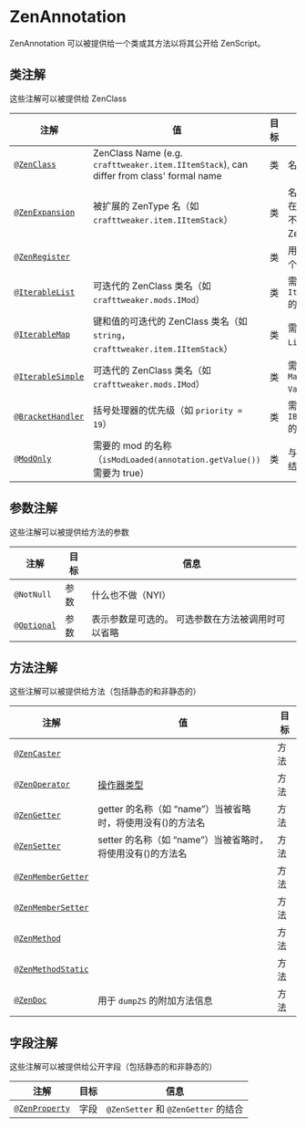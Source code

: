 # ZenAnnotation

ZenAnnotation 可以被提供给一个类或其方法以将其公开给 ZenScript。

## 类注解

这些注解可以被提供给 ZenClass

| 注解                                                                       | 值                                                                                       | 目标 | 信息                                                                        |
| ------------------------------------------------------------------------ | --------------------------------------------------------------------------------------- | -- | ------------------------------------------------------------------------- |
| [`@ZenClass`](/Dev_Area/ZenAnnotations/Annotation_ZenClass/)             | ZenClass Name (e.g. `crafttweaker.item.IItemStack`), can differ from class' formal name | 类  | 名称必须唯一                                                                    |
| [`@ZenExpansion`](/Dev_Area/ZenAnnotations/Annotation_ZenExpansion/)     | 被扩展的 ZenType 名（如 `crafttweaker.item.IItemStack`）                                        | 类  | 名称必须已经存在（你不能扩展不存在的 ZenType）                                               |
| [`@ZenRegister`](/Dev_Area/ZenAnnotations/Annotation_ZenRegister/)       |                                                                                         | 类  | 用于自动注册这个类或扩展                                                              |
| [`@IterableList`](/Dev_Area/ZenAnnotations/Annotation_Iterable/)         | 可迭代的 ZenClass 类名（如 `crafttweaker.mods.IMod`）                                            | 类  | 需要可赋值给 `Iterable<Type>` 的类                                          |
| [`@IterableMap`](/Dev_Area/ZenAnnotations/Annotation_Iterable/)          | 键和值的可迭代的 ZenClass 类名（如 `string`，`crafttweaker.item.IItemStack`）                         | 类  | 需要可赋值给 `List<Type>` 的类                                              |
| [`@IterableSimple`](/Dev_Area/ZenAnnotations/Annotation_Iterable/)       | 可迭代的 ZenClass 类名（如 `crafttweaker.mods.IMod`）                                            | 类  | 需要可赋值给 `Map<KeyType, ValueType>` 的类                                 |
| [`@BracketHandler`](/Dev_Area/ZenAnnotations/Annotation_BracketHandler/) | 括号处理器的优先级（如 `priority = 19`）                                                            | 类  | 需要可赋值给 `IBracketHandler` 的类                                               |
| [`@ModOnly`](/Dev_Area/ZenAnnotations/Annotation_ModOnly/)               | 需要的 mod 的名称（`isModLoaded(annotation.getValue())` 需要为 true）                              | 类  | 与 [`@ZenRegister`](/Dev_Area/ZenAnnotations/Annotation_ZenRegister/) 结合使用 |


## 参数注解

这些注解可以被提供给方法的参数

| 注解                                                           | 目标 | 信息                        |
| ------------------------------------------------------------ | -- | ------------------------- |
| `@NotNull`                                                   | 参数 | 什么也不做（NYI）                |
| [`@Optional`](/Dev_Area/ZenAnnotations/Annotation_Optional/) | 参数 | 表示参数是可选的。 可选参数在方法被调用时可以省略 |


## 方法注解

这些注解可以被提供给方法（包括静态的和非静态的）

| 注解                                                                         | 值                                     | 目标 |
| -------------------------------------------------------------------------- | ------------------------------------- | -- |
| [`@ZenCaster`](/Dev_Area/ZenAnnotations/Annotation_ZenCaster/)             |                                       | 方法 |
| [`@ZenOperator`](/Dev_Area/ZenAnnotations/Annotation_ZenOperator/)         | [操作器类型](/Dev_Area/ZenOperators/)      | 方法 |
| [`@ZenGetter`](/Dev_Area/ZenAnnotations/ZenMembers/)                       | getter 的名称（如 “name”）当被省略时，将使用没有()的方法名 | 方法 |
| [`@ZenSetter`](/Dev_Area/ZenAnnotations/ZenMembers/)                       | setter 的名称（如 “name”）当被省略时，将使用没有()的方法名 | 方法 |
| [`@ZenMemberGetter`](/Dev_Area/ZenAnnotations/ZenMembers/)                 |                                       | 方法 |
| [`@ZenMemberSetter`](/Dev_Area/ZenAnnotations/ZenMembers/)                 |                                       | 方法 |
| [`@ZenMethod`](/Dev_Area/ZenAnnotations/Annotation_ZenMethod/)             |                                       | 方法 |
| [`@ZenMethodStatic`](/Dev_Area/ZenAnnotations/Annotation_ZenMethodStatic/) |                                       | 方法 |
| [`@ZenDoc`](/Dev_Area/ZenAnnotations/Annotation_ZenDoc/)                   | 用于 `dumpZS` 的附加方法信息                   | 方法 |


## 字段注解

这些注解可以被提供给公开字段（包括静态的和非静态的）

| 注解                                                     | 目标 | 信息                              |
| ------------------------------------------------------ | -- | ------------------------------- |
| [`@ZenProperty`](/Dev_Area/ZenAnnotations/ZenMembers/) | 字段 | `@ZenSetter` 和 `@ZenGetter` 的结合 |